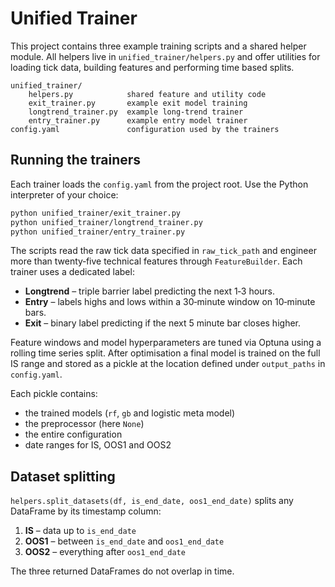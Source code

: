 # Unified Trainer

This project contains three example training scripts and a shared helper module.
All helpers live in `unified_trainer/helpers.py` and offer utilities for
loading tick data, building features and performing time based splits.

```
unified_trainer/
    helpers.py            shared feature and utility code
    exit_trainer.py       example exit model training
    longtrend_trainer.py  example long‑trend trainer
    entry_trainer.py      example entry model trainer
config.yaml               configuration used by the trainers
```

## Running the trainers
Each trainer loads the `config.yaml` from the project root. Use the Python
interpreter of your choice:

```bash
python unified_trainer/exit_trainer.py
python unified_trainer/longtrend_trainer.py
python unified_trainer/entry_trainer.py
```

The scripts read the raw tick data specified in `raw_tick_path` and engineer
more than twenty‑five technical features through `FeatureBuilder`. Each trainer
uses a dedicated label:

* **Longtrend** – triple barrier label predicting the next 1‑3 hours.
* **Entry** – labels highs and lows within a 30‑minute window on 10‑minute bars.
* **Exit** – binary label predicting if the next 5 minute bar closes higher.

Feature windows and model hyperparameters are tuned via Optuna using a rolling
time series split. After optimisation a final model is trained on the full IS
range and stored as a pickle at the location defined under `output_paths` in
`config.yaml`.

Each pickle contains:

* the trained models (`rf`, `gb` and logistic meta model)
* the preprocessor (here `None`)
* the entire configuration
* date ranges for IS, OOS1 and OOS2

## Dataset splitting
`helpers.split_datasets(df, is_end_date, oos1_end_date)` splits any DataFrame by
its timestamp column:

1. **IS** – data up to `is_end_date`
2. **OOS1** – between `is_end_date` and `oos1_end_date`
3. **OOS2** – everything after `oos1_end_date`

The three returned DataFrames do not overlap in time.

